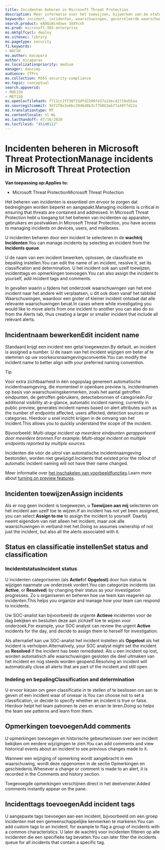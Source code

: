 ```yaml
---
title: Incidenten beheren in Microsoft Threat Protection
description: Meer informatie over het toewijzen, bijwerken van de status,
keywords: incident, incidenten, waarschuwingen, gecorreleerde waarschuwingen, toewijzen, bijwerken, status, beheren, classificatie, Microsoft, 365, m365
search.product: eADQiWindows 10XVcnh
ms.prod: microsoft-365-enterprise
ms.mktglfcycl: deploy
ms.sitesec: library
ms.pagetype: security
f1.keywords:
- NOCSH
ms.author: macapara
author: mjcaparas
ms.localizationpriority: medium
manager: dansimp
audience: ITPro
ms.collection: M365-security-compliance
ms.topic: conceptual
search.appverid:
- MOE150
- MET150
ms.openlocfilehash: f711cc2ff38f15dfd22097e37a1dec42719eb5aa
ms.sourcegitcommit: 94f2f8e3e6bc3946d8b3cf798b3eb77a49ffd12a
ms.translationtype: MT
ms.contentlocale: nl-NL
ms.lasthandoff: 07/16/2020
ms.locfileid: "45148112"
---
```

# <a name="manage-incidents-in-microsoft-threat-protection"></a><span data-ttu-id="5fa60-104">Incidenten beheren in Microsoft Threat Protection</span><span class="sxs-lookup"><span data-stu-id="5fa60-104">Manage incidents in Microsoft Threat Protection</span></span>

<span data-ttu-id="5fa60-105">**Van toepassing op:**</span><span class="sxs-lookup"><span data-stu-id="5fa60-105">**Applies to:**</span></span>
- <span data-ttu-id="5fa60-106">Microsoft Threat Protection</span><span class="sxs-lookup"><span data-stu-id="5fa60-106">Microsoft Threat Protection</span></span>



<span data-ttu-id="5fa60-107">Het beheren van incidenten is essentieel om ervoor te zorgen dat bedreigingen worden beperkt en aangepakt.</span><span class="sxs-lookup"><span data-stu-id="5fa60-107">Managing incidents is critical in ensuring that threats are contained and addressed.</span></span> <span data-ttu-id="5fa60-108">In Microsoft Threat Protection hebt u toegang tot het beheren van incidenten op apparaten, gebruikers en postvakken.</span><span class="sxs-lookup"><span data-stu-id="5fa60-108">In Microsoft Threat Protection, you have access to managing incidents on devices, users, and mailboxes.</span></span> 


<span data-ttu-id="5fa60-109">U incidenten beheren door een incident te selecteren in de **wachtrij Incidenten**.</span><span class="sxs-lookup"><span data-stu-id="5fa60-109">You can manage incidents by selecting an incident from the **Incidents queue**.</span></span> 

<span data-ttu-id="5fa60-110">U de naam van een incident bewerken, oplossen, de classificatie en bepaling instellen.</span><span class="sxs-lookup"><span data-stu-id="5fa60-110">You can edit the name of an incident, resolve it, set its classification and determination.</span></span> <span data-ttu-id="5fa60-111">U het incident ook aan uzelf toewijzen, incidenttags en opmerkingen toevoegen.</span><span class="sxs-lookup"><span data-stu-id="5fa60-111">You can also assign the incident to yourself, add incident tags and comments.</span></span>

<span data-ttu-id="5fa60-112">In gevallen waarin u tijdens het onderzoek waarschuwingen van het ene incident naar het andere wilt verplaatsen, u dit ook doen vanaf het tabblad Waarschuwingen, waardoor een groter of kleiner incident ontstaat dat alle relevante waarschuwingen bevat.</span><span class="sxs-lookup"><span data-stu-id="5fa60-112">In cases where while investigating you would like to move alerts from one incident to another you can also do so from the Alerts tab, thus creating a larger or smaller incident that include all relevant alerts.</span></span>

## <a name="edit-incident-name"></a><span data-ttu-id="5fa60-113">Incidentnaam bewerken</span><span class="sxs-lookup"><span data-stu-id="5fa60-113">Edit incident name</span></span>
<span data-ttu-id="5fa60-114">Standaard krijgt een incident een getal toegewezen.</span><span class="sxs-lookup"><span data-stu-id="5fa60-114">By default, an incident is assigned a number.</span></span> <span data-ttu-id="5fa60-115">U de naam van het incident wijzigen om beter af te stemmen op uw voorkeursnaamgevingsconventie.</span><span class="sxs-lookup"><span data-stu-id="5fa60-115">You can modify the incident name to better align with your preferred naming convention.</span></span>

> [!TIP]
> <span data-ttu-id="5fa60-116">Voor extra zichtbaarheid in één oogopslag genereert automatische incidentnaamgeving, die momenteel in openbare preview is, incidentnamen op basis van waarschuwingskenmerken, zoals het aantal getroffen eindpunten, de getroffen gebruikers, detectiebronnen of categorieën.</span><span class="sxs-lookup"><span data-stu-id="5fa60-116">For additional visibility at-a-glance, automatic incident naming, currently in public preview, generates incident names based on alert attributes such as the number of endpoints affected, users affected, detection sources or categories.</span></span> <span data-ttu-id="5fa60-117">Hierdoor u snel inzicht krijgen in de omvang van het incident.</span><span class="sxs-lookup"><span data-stu-id="5fa60-117">This allows you to quickly understand the scope of the incident.</span></span>
>
> <span data-ttu-id="5fa60-118">Bijvoorbeeld: *Multi-stage incident op meerdere eindpunten gerapporteerd door meerdere bronnen.*</span><span class="sxs-lookup"><span data-stu-id="5fa60-118">For example: *Multi-stage incident on multiple endpoints reported by multiple sources.*</span></span>
>
> <span data-ttu-id="5fa60-119">Incidenten die vóór de uitrol van automatische incidentnaamgeving bestonden, worden niet gewijzigd.</span><span class="sxs-lookup"><span data-stu-id="5fa60-119">Incidents that existed prior the rollout of automatic incident naming will not have their name changed.</span></span>
>
> <span data-ttu-id="5fa60-120">Meer informatie over [het inschakelen van voorbeeldfuncties](preview.md#turn-on-preview-features).</span><span class="sxs-lookup"><span data-stu-id="5fa60-120">Learn more about [turning on preview features](preview.md#turn-on-preview-features).</span></span>

## <a name="assign-incidents"></a><span data-ttu-id="5fa60-121">Incidenten toewijzen</span><span class="sxs-lookup"><span data-stu-id="5fa60-121">Assign incidents</span></span>
<span data-ttu-id="5fa60-122">Als er nog geen incident is toegewezen, u **Toewijzen aan mij** selecteren om het incident aan uzelf toe te wijzen.</span><span class="sxs-lookup"><span data-stu-id="5fa60-122">If an incident has not yet been assigned, you can select **Assign to me** to assign the incident to yourself.</span></span> <span data-ttu-id="5fa60-123">Daarbij neemt eigendom van niet alleen het incident, maar ook alle waarschuwingen in verband met het.</span><span class="sxs-lookup"><span data-stu-id="5fa60-123">Doing so assumes ownership of not just the incident, but also all the alerts associated with it.</span></span>

## <a name="set-status-and-classification"></a><span data-ttu-id="5fa60-124">Status en classificatie instellen</span><span class="sxs-lookup"><span data-stu-id="5fa60-124">Set status and classification</span></span>
### <a name="incident-status"></a><span data-ttu-id="5fa60-125">Incidentstatus</span><span class="sxs-lookup"><span data-stu-id="5fa60-125">Incident status</span></span>
<span data-ttu-id="5fa60-126">U incidenten categoriseren (als **Actief**of **Opgelost)** door hun status te wijzigen naarmate uw onderzoek vordert.</span><span class="sxs-lookup"><span data-stu-id="5fa60-126">You can categorize incidents (as **Active**, or **Resolved**) by changing their status as your investigation progresses.</span></span> <span data-ttu-id="5fa60-127">Zo u organiseren en beheren hoe uw team kan reageren op incidenten.</span><span class="sxs-lookup"><span data-stu-id="5fa60-127">This helps you organize and manage how your team can respond to incidents.</span></span>

<span data-ttu-id="5fa60-128">Uw SOC-analist kan bijvoorbeeld de urgente **Actieve** incidenten voor de dag bekijken en besluiten deze aan zichzelf toe te wijzen voor onderzoek.</span><span class="sxs-lookup"><span data-stu-id="5fa60-128">For example, your SOC analyst can review the urgent **Active** incidents for the day, and decide to assign them to herself for investigation.</span></span>

<span data-ttu-id="5fa60-129">Als alternatief kan uw SOC-analist het incident instellen als **Opgelost** als het incident is verholpen.</span><span class="sxs-lookup"><span data-stu-id="5fa60-129">Alternatively, your SOC analyst might set the incident as **Resolved** if the incident has been remediated.</span></span> <span data-ttu-id="5fa60-130">Als u een incident op lost, worden automatisch alle waarschuwingen gesloten die deel uitmaken van het incident en nog steeds worden geopend.</span><span class="sxs-lookup"><span data-stu-id="5fa60-130">Resolving an incident will automatically close all alerts that are part of the incident and still open.</span></span> 

### <a name="classification-and-determination"></a><span data-ttu-id="5fa60-131">Indeling en bepaling</span><span class="sxs-lookup"><span data-stu-id="5fa60-131">Classification and determination</span></span>
<span data-ttu-id="5fa60-132">U ervoor kiezen om geen classificatie in te stellen of te beslissen om aan te geven of een incident waar of onwaar is.</span><span class="sxs-lookup"><span data-stu-id="5fa60-132">You can choose not to set a classification, or decide to specify whether an incident is true or false.</span></span> <span data-ttu-id="5fa60-133">Hierdoor helpt het team patronen te zien en ervan te leren.</span><span class="sxs-lookup"><span data-stu-id="5fa60-133">Doing so helps the team see patterns and learn from them.</span></span> 

## <a name="add-comments"></a><span data-ttu-id="5fa60-134">Opmerkingen toevoegen</span><span class="sxs-lookup"><span data-stu-id="5fa60-134">Add comments</span></span>
<span data-ttu-id="5fa60-135">U opmerkingen toevoegen en historische gebeurtenissen over een incident bekijken om eerdere wijzigingen te zien.</span><span class="sxs-lookup"><span data-stu-id="5fa60-135">You can add comments and view historical events about an incident to see previous changes made to it.</span></span>

<span data-ttu-id="5fa60-136">Wanneer een wijziging of opmerking wordt aangebracht in een waarschuwing, wordt deze opgenomen in de sectie Opmerkingen en geschiedenis.</span><span class="sxs-lookup"><span data-stu-id="5fa60-136">Whenever a change or comment is made to an alert, it is recorded in the Comments and history section.</span></span>

<span data-ttu-id="5fa60-137">Toegevoegde opmerkingen verschijnen direct in het deelvenster.</span><span class="sxs-lookup"><span data-stu-id="5fa60-137">Added comments instantly appear on the pane.</span></span>

## <a name="add-incident-tags"></a><span data-ttu-id="5fa60-138">Incidenttags toevoegen</span><span class="sxs-lookup"><span data-stu-id="5fa60-138">Add incident tags</span></span>
<span data-ttu-id="5fa60-139">U aangepaste tags toevoegen aan een incident, bijvoorbeeld om een groep incidenten met een gemeenschappelijke kenmerken te markeren.</span><span class="sxs-lookup"><span data-stu-id="5fa60-139">You can add custom tags to an incident, for example to flag a group of incidents with a common characteristics.</span></span> <span data-ttu-id="5fa60-140">U later de wachtrij voor incidenten filteren op alle incidenten die een specifieke tag bevatten.</span><span class="sxs-lookup"><span data-stu-id="5fa60-140">You can later filter the incidents queue for all incidents that contain a specific tag.</span></span>